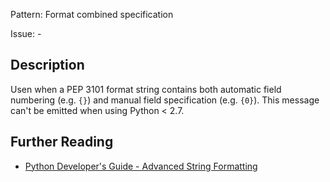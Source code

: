 Pattern: Format combined specification

Issue: -

## Description

Usen when a PEP 3101 format string contains both automatic field numbering (e.g. `{}`) and manual field specification (e.g. `{0}`). This message can't be emitted when using Python < 2.7.

## Further Reading

* [Python Developer's Guide - Advanced String Formatting](https://www.python.org/dev/peps/pep-3101)
